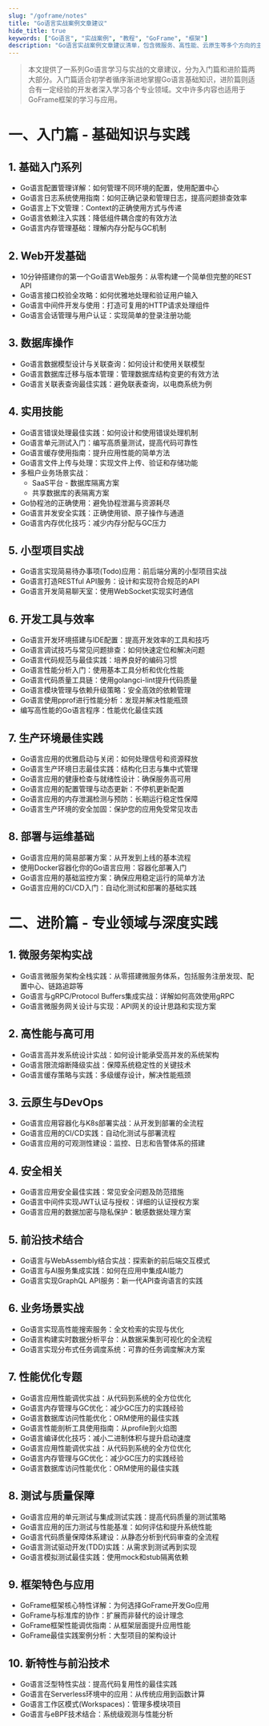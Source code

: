 ```yaml
---
slug: "/goframe/notes"
title: "Go语言实战案例文章建议"
hide_title: true
keywords: ["Go语言", "实战案例", "教程", "GoFrame", "框架"]
description: "Go语言实战案例文章建议清单，包含微服务、高性能、云原生等多个方向的主题"
---
```


> 本文提供了一系列Go语言学习与实战的文章建议，分为入门篇和进阶篇两大部分。入门篇适合初学者循序渐进地掌握Go语言基础知识，进阶篇则适合有一定经验的开发者深入学习各个专业领域。文中许多内容也适用于GoFrame框架的学习与应用。

# 一、入门篇 - 基础知识与实践

## 1. 基础入门系列
- Go语言配置管理详解：如何管理不同环境的配置，使用配置中心
- Go语言日志系统使用指南：如何正确记录和管理日志，提高问题排查效率
- Go语言上下文管理：Context的正确使用方式与传递
- Go语言依赖注入实践：降低组件耦合度的有效方法
- Go语言内存管理基础：理解内存分配与GC机制

## 2. Web开发基础
- 10分钟搭建你的第一个Go语言Web服务：从零构建一个简单但完整的REST API
- Go语言接口校验全攻略：如何优雅地处理和验证用户输入
- Go语言中间件开发与使用：打造可复用的HTTP请求处理组件
- Go语言会话管理与用户认证：实现简单的登录注册功能

## 3. 数据库操作
- Go语言数据模型设计与关联查询：如何设计和使用关联模型
- Go语言数据库迁移与版本管理：管理数据库结构变更的有效方法
- Go语言关联表查询最佳实践：避免联表查询，以电商系统为例

## 4. 实用技能
- Go语言错误处理最佳实践：如何设计和使用错误处理机制
- Go语言单元测试入门：编写高质量测试，提高代码可靠性
- Go语言缓存使用指南：提升应用性能的简单方法
- Go语言文件上传与处理：实现文件上传、验证和存储功能
- 多租户业务场景实战：
	- SaaS平台 - 数据库隔离方案
	- 共享数据库的表隔离方案
- Go协程池的正确使用：避免协程泄漏与资源耗尽
- Go语言并发安全实践：正确使用锁、原子操作与通道
- Go语言内存优化技巧：减少内存分配与GC压力

## 5. 小型项目实战
- Go语言实现简易待办事项(Todo)应用：前后端分离的小型项目实战
- Go语言打造RESTful API服务：设计和实现符合规范的API
- Go语言开发简易聊天室：使用WebSocket实现实时通信

## 6. 开发工具与效率
- Go语言开发环境搭建与IDE配置：提高开发效率的工具和技巧
- Go语言调试技巧与常见问题排查：如何快速定位和解决问题
- Go语言代码规范与最佳实践：培养良好的编码习惯
- Go语言性能分析入门：使用基本工具分析和优化性能
- Go语言代码质量工具链：使用golangci-lint提升代码质量
- Go语言模块管理与依赖升级策略：安全高效的依赖管理
- Go语言使用pprof进行性能分析：发现并解决性能瓶颈
- 编写高性能的Go语言程序：性能优化最佳实践

## 7. 生产环境最佳实践
- Go语言应用的优雅启动与关闭：如何处理信号和资源释放
- Go语言生产环境日志最佳实践：结构化日志与集中式管理
- Go语言应用的健康检查与就绪性设计：确保服务高可用
- Go语言应用的配置管理与动态更新：不停机更新配置
- Go语言应用的内存泄漏检测与预防：长期运行稳定性保障
- Go语言生产环境的安全加固：保护您的应用免受常见攻击

## 8. 部署与运维基础
- Go语言应用的简易部署方案：从开发到上线的基本流程
- 使用Docker容器化你的Go语言应用：容器化部署入门
- Go语言应用的基础监控方案：确保应用稳定运行的简单方法
- Go语言应用的CI/CD入门：自动化测试和部署的基础实践


# 二、进阶篇 - 专业领域与深度实践

## 1. 微服务架构实战
- Go语言微服务架构全栈实践：从零搭建微服务体系，包括服务注册发现、配置中心、链路追踪等
- Go语言与gRPC/Protocol Buffers集成实战：详解如何高效使用gRPC
- Go语言微服务网关设计与实现：API网关的设计思路和实现方案

## 2. 高性能与高可用
- Go语言高并发系统设计实战：如何设计能承受高并发的系统架构
- Go语言限流熔断降级实战：保障系统稳定性的关键技术
- Go语言缓存策略与实践：多级缓存设计，解决性能瓶颈

## 3. 云原生与DevOps
- Go语言应用容器化与K8s部署实战：从开发到部署的全流程
- Go语言应用的CI/CD实践：自动化测试与部署流程
- Go语言应用的可观测性建设：监控、日志和告警体系的搭建

## 4. 安全相关
- Go语言应用安全最佳实践：常见安全问题及防范措施
- Go语言中间件实现JWT认证与授权：详细的认证授权方案
- Go语言应用的数据加密与隐私保护：敏感数据处理方案

## 5. 前沿技术结合
- Go语言与WebAssembly结合实战：探索新的前后端交互模式
- Go语言与AI服务集成实践：如何在应用中集成AI能力
- Go语言实现GraphQL API服务：新一代API查询语言的实践

## 6. 业务场景实战
- Go语言实现高性能搜索服务：全文检索的实现与优化
- Go语言构建实时数据分析平台：从数据采集到可视化的全流程
- Go语言实现分布式任务调度系统：可靠的任务调度解决方案

## 7. 性能优化专题
- Go语言应用性能调优实战：从代码到系统的全方位优化
- Go语言内存管理与GC优化：减少GC压力的实践经验
- Go语言数据库访问性能优化：ORM使用的最佳实践
- Go语言性能剖析工具使用指南：从profile到火焰图
- Go语言编译优化技巧：减小二进制体积与提升启动速度
- Go语言应用性能调优实战：从代码到系统的全方位优化
- Go语言内存管理与GC优化：减少GC压力的实践经验
- Go语言数据库访问性能优化：ORM使用的最佳实践

## 8. 测试与质量保障
- Go语言应用的单元测试与集成测试实践：提高代码质量的测试策略
- Go语言应用的压力测试与性能基准：如何评估和提升系统性能
- Go语言代码质量保障体系建设：从静态分析到代码审查的全流程
- Go语言测试驱动开发(TDD)实践：从需求到测试再到实现
- Go语言模拟测试最佳实践：使用mock和stub隔离依赖

## 9. 框架特色与应用
- GoFrame框架核心特性详解：为何选择GoFrame开发Go应用
- GoFrame与标准库的协作：扩展而非替代的设计理念
- GoFrame框架性能调优指南：从框架层面提升应用性能
- GoFrame最佳实践案例分析：大型项目的架构设计

## 10. 新特性与前沿技术
- Go语言泛型特性实战：提高代码复用性的最佳实践
- Go语言在Serverless环境中的应用：从传统应用到函数计算
- Go语言工作区模式(Workspaces)：管理多模块项目
- Go语言与eBPF技术结合：系统级观测与性能分析
